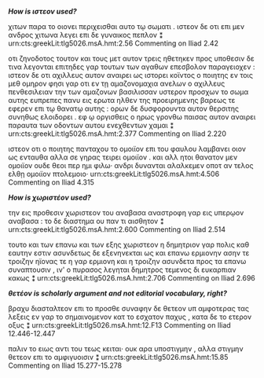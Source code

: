 ***How is ιστεον used?***

χιτων παρα το οιονει περιχεισθαι αυτο τῳ σωματι . ιστεον δε οτι επι μεν ανδρος χιτωνα λεγει επι δε γυναικος πεπλον ⁑
urn:cts:greekLit:tlg5026.msA.hmt:2.56
Commenting on Iliad 2.42


οτι ζηνοδοτος τουτον και τους μετ αυτον τρεις ηθετηκεν προς υποθεσιν δε τινα λεγονται επιτηδες γαρ τουτων των αγαθων επεσβολον παραγειοχεν : ιστεον δε οτι αχιλλευς αυτον αναιρει ως ιστορει κοϊντος ο ποιητης εν τοις μεθ ομηρον φησι γαρ οτι εν τῃ αμαζονομαχια ανελων ο αχιλλευς πενθεσιλειαν την των αμαζονων βασιλισσαν υστερον προσχων το σωμα αυτης ευπρεπες πανυ εις ερωτα ηλθεν της προειρημενης βαρεως τε εφερεν επι τῳ θανατῳ αυτης : ορων δε δυσφορουντα αυτον θερσιτης συνηθως ελοιδορει . εφ ῳ οργισθεις ο ηρως γρονθω παισας αυτον αναιρει παραυτα των οδοντων αυτου ενεχθεντων χαμαι ⁑
urn:cts:greekLit:tlg5026.msA.hmt:2.377
Commenting on Iliad 2.220

ιστεον οτι ο ποιητης πανταχου το ομοιϊον επι του φαυλου λαμβανει οιον ως ενταυθα αλλα σε γηρας τειρει ομοιϊον . και αλλ ητοι θανατον μεν ομοιϊον ουδε θεοι περ ημι φιλω· ανδρι δυνανται αλαλκεμεν οποτ αν τελος ελθῃ ομοιϊον πτολεμοιο·
urn:cts:greekLit:tlg5026.msA.hmt:4.506
Commenting on Iliad 4.315

***How is χωριστέον used?***

την εις προθεσιν χωριστεον του αναβασα αναστροφη γαρ εις υπερῳον αναβασα : το δε διαστημα ου παν τι αισθητον ⁑
urn:cts:greekLit:tlg5026.msA.hmt:2.600
Commenting on Iliad 2.514

τουτο και των επανω και των εξης χωριστεον η δημητριον γαρ πολις καθ εαυτην εστιν ασυνδετως δε εξενηνεκται ως και επανω ερμιονην ασην τε τροιζην ηϊονας τε η γαρ ερμιονη και η τροιζην ασυνδετα προς τα επανω συναπτουσιν , ιν' ο πυρασος λεγηται δημητρος τεμενος δι ευκαρπιαν κακως ⁑
urn:cts:greekLit:tlg5026.msA.hmt:2.706
Commenting on Iliad 2.696

***θετέον is scholarly argument and not editorial vocabulary, right?***

βραχυ διασταλτεον επι το προσθε συναφην δε θετεον υπ αμφοτερας τας λεξεις εν γαρ το σημαινομενον κατ το εσχατον παχυς , κατα δε το ετερον οξυς ⁑
urn:cts:greekLit:tlg5026.msA.hmt:12.F13
Commenting on Iliad 12.446-12.447

παλιν το ειως αντι του τεως κειται· ουκ αρα υποστιγμην , αλλα στιγμην θετεον επι το αμφιγυοισιν ⁑
urn:cts:greekLit:tlg5026.msA.hmt:15.85
Commenting on Iliad 15.277-15.278
